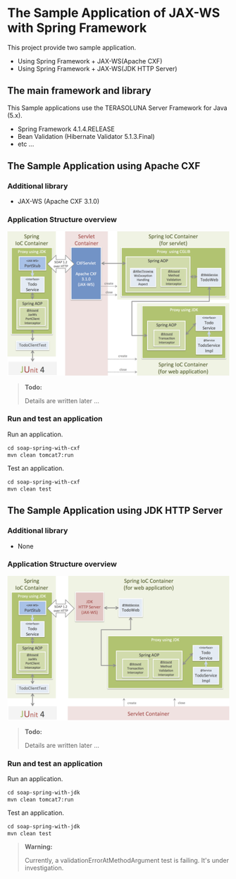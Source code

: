 # The Sample Application of JAX-WS with Spring Framework

This project provide two sample application.

* Using Spring Framework + JAX-WS(Apache CXF)
* Using Spring Framework + JAX-WS(JDK HTTP Server)

## The main framework and library

This Sample applications use the TERASOLUNA Server Framework for Java (5.x).

* Spring Framework 4.1.4.RELEASE
* Bean Validation (Hibernate Validator 5.1.3.Final)
* etc ...

## The Sample Application using Apache CXF

### Additional library

* JAX-WS (Apache CXF 3.1.0)


### Application Structure overview

![alt text](./images/cxf-overview.png "Application Structure overview using Apace CXF")


> **Todo:**
> 
> Details are written later ...


### Run and test an application

Run an application.

```console
cd soap-spring-with-cxf
mvn clean tomcat7:run
```

Test an application.

```console
cd soap-spring-with-cxf
mvn clean test
```


## The Sample Application using JDK HTTP Server

### Additional library

* None

### Application Structure overview

![alt text](./images/jdk-overview.png "Application Structure overview using JDK HTTP Server")


> **Todo:**
> 
> Details are written later ...


### Run and test an application

Run an application.

```console
cd soap-spring-with-jdk
mvn clean tomcat7:run
```

Test an application.

```console
cd soap-spring-with-jdk
mvn clean test
```

> **Warning:**
> 
> Currently, a validationErrorAtMethodArgument test is failing.
> It's under investigation.

